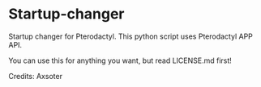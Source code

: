 # Startup-changer
Startup changer for Pterodactyl. This python script uses Pterodactyl APP API.

You can use this for anything you want, but read LICENSE.md first!

Credits: Axsoter
